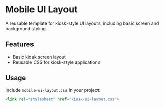 # Mobile UI Layout
A reusable template for kiosk-style UI layouts, including basic screen and background styling.
## Features
- Basic kiosk screen layout
- Reusable CSS for kiosk-style applications

## Usage
Include `mobile-ui-layout.css` in your project:
```html
<link rel="stylesheet" href="kiosk-ui-layout.css">
